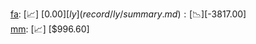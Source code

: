 [fa](record/fa/summary.md): [📈] [$0.00]  
[ly](record/ly/summary.md): [📉] [$-3817.00]  
[mm](record/mm/summary.md): [📈] [$996.60]  
